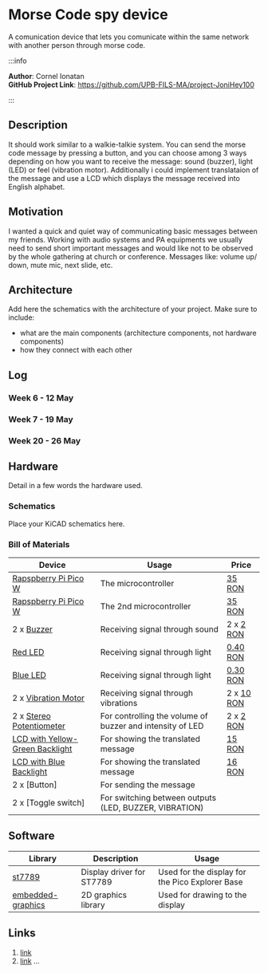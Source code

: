 # Morse Code spy device
A comunication device that lets you comunicate within the same network with another person through morse code.

:::info 

**Author**: Cornel Ionatan \
**GitHub Project Link**: https://github.com/UPB-FILS-MA/project-JoniHey100

:::

## Description

It should work similar to a walkie-talkie system. You can send the morse code message by pressing a button, and you can choose among 3 ways depending on how you want to receive the message: sound (buzzer), light (LED) or feel (vibration motor). Additionally i could implement translataion of the message and use a LCD which displays the message received into English alphabet.

## Motivation

I wanted a quick and quiet way of communicating basic messages between my friends. Working with audio systems and PA equipments we usually need to send short important messages and would like not to be observed by the whole gathering at church or conference. Messages like: volume up/ down, mute mic, next slide, etc.

## Architecture 

Add here the schematics with the architecture of your project. Make sure to include:
 - what are the main components (architecture components, not hardware components)
 - how they connect with each other

## Log

<!-- write every week your progress here -->

### Week 6 - 12 May

### Week 7 - 19 May

### Week 20 - 26 May

## Hardware

Detail in a few words the hardware used.

### Schematics

Place your KiCAD schematics here.

### Bill of Materials

<!-- Fill out this table with all the hardware components that you might need.

The format is 
```
| [Device](link://to/device) | This is used ... | [price](link://to/store) |

```

-->

| Device | Usage | Price |
|--------|--------|-------|
| [Rapspberry Pi Pico W](https://www.raspberrypi.com/documentation/microcontrollers/raspberry-pi-pico.html) | The microcontroller | [35 RON](https://www.optimusdigital.ro/en/raspberry-pi-boards/12394-raspberry-pi-pico-w.html) |
| [Rapspberry Pi Pico W](https://www.raspberrypi.com/documentation/microcontrollers/raspberry-pi-pico.html) | The 2nd microcontroller | [35 RON](https://www.optimusdigital.ro/en/raspberry-pi-boards/12394-raspberry-pi-pico-w.html) |
| 2 x [Buzzer](https://www.optimusdigital.ro/ro/audio-buzzere/12247-buzzer-pasiv-de-33v-sau-3v.html?search_query=buzzer&results=61) | Receiving signal through sound | 2 x [2 RON](https://www.optimusdigital.ro/ro/audio-buzzere/12247-buzzer-pasiv-de-33v-sau-3v.html?search_query=buzzer&results=61) |
| [Red LED](https://www.optimusdigital.ro/ro/optoelectronice-led-uri/29-led-set-3-culori-x-10-pcs-fiecare.html?search_query=led+albastru&results=66) | Receiving signal through light | [0.40 RON](https://www.optimusdigital.ro/ro/optoelectronice-led-uri/29-led-set-3-culori-x-10-pcs-fiecare.html?search_query=led+albastru&results=66) |
| [Blue LED](https://www.optimusdigital.ro/ro/optoelectronice-led-uri/29-led-set-3-culori-x-10-pcs-fiecare.html?search_query=led+albastru&results=66) | Receiving signal through light | [0.30 RON](https://www.optimusdigital.ro/ro/optoelectronice-led-uri/29-led-set-3-culori-x-10-pcs-fiecare.html?search_query=led+albastru&results=66) |
| 2 x [Vibration Motor](https://www.optimusdigital.ro/ro/motoare-motoare-cu-vibratii/86-motor-cu-vibratii-a1027.html?search_query=vibrat&results=53) | Receiving signal through vibrations | 2 x [10 RON](https://www.optimusdigital.ro/ro/motoare-motoare-cu-vibratii/86-motor-cu-vibratii-a1027.html?search_query=vibrat&results=53) |
| 2 x [Stereo Potentiometer](https://www.optimusdigital.ro/ro/componente-electronice-potentiometre/1886-potentiometru-stereo-10k.html?search_query=potentiometru&results=173) | For controlling the volume of buzzer and intensity of LED | 2 x [2 RON](https://www.optimusdigital.ro/ro/componente-electronice-potentiometre/1886-potentiometru-stereo-10k.html?search_query=potentiometru&results=173) |
| [LCD with Yellow-Green Backlight](https://www.optimusdigital.ro/en/lcds/62-1602-lcd-with-i2c-interface-and-yellow-green-backlight.html?search_query=lcd&results=257) | For showing the translated message | [15 RON](https://www.optimusdigital.ro/en/lcds/62-1602-lcd-with-i2c-interface-and-yellow-green-backlight.html?search_query=lcd&results=257) |
| [LCD with Blue Backlight](https://www.optimusdigital.ro/en/lcds/2894-1602-lcd-with-i2c-interface-and-blue-backlight.html?search_query=lcd&results=257) | For showing the translated message | [16 RON](https://www.optimusdigital.ro/en/lcds/2894-1602-lcd-with-i2c-interface-and-blue-backlight.html?search_query=lcd&results=257) |
| 2 x [Button]| For sending the message| |
| 2 x [Toggle switch] | For switching between outputs (LED, BUZZER, VIBRATION) | |

## Software

| Library | Description | Usage |
|---------|-------------|-------|
| [st7789](https://github.com/almindor/st7789) | Display driver for ST7789 | Used for the display for the Pico Explorer Base |
| [embedded-graphics](https://github.com/embedded-graphics/embedded-graphics) | 2D graphics library | Used for drawing to the display |

## Links

<!-- Add a few links that inspired you and that you think you will use for your project -->

1. [link](https://example.com)
2. [link](https://example3.com)
...
